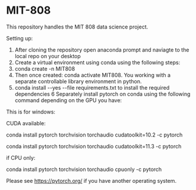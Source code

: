 # MIT-808
This repository handles the MIT 808 data science project.

Setting up:

1. After cloning the repository open anaconda prompt and naviagte to the local repo on your desktop
2. Create a virtual environment using conda using the following steps:
3. conda create -n MIT808 
4. Then once created: conda activate MIT808. You working with a separate controllable library environment in python.
5. conda install --yes --file requirements.txt to install the required dependencies
6 Separately install pytorch on conda using the following command depending on the GPU you have:

This is for windows:

CUDA available:

conda install pytorch torchvision torchaudio cudatoolkit=10.2 -c pytorch

conda install pytorch torchvision torchaudio cudatoolkit=11.3 -c pytorch

if CPU only:

conda install pytorch torchvision torchaudio cpuonly -c pytorch

Please see https://pytorch.org/ if you have another operating system.
